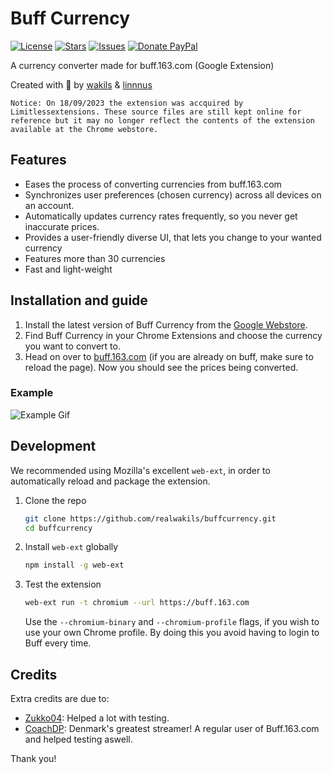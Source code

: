 # Buff Currency

[![License](https://img.shields.io/github/license/realwakils/buffcurrency.svg)](https://github.com/realwakils/buffcurrency/blob/master/LICENSE)
[![Stars](https://img.shields.io/github/stars/realwakils/buffcurrency.svg)](https://github.com/realwakils/buffcurrency/stargazers)
[![Issues](https://img.shields.io/github/issues/realwakils/buffcurrency.svg)](https://github.com/realwakils/buffcurrency/issues)
[![Donate PayPal](https://img.shields.io/badge/donate-paypal-blue.svg)](https://www.paypal.me/wakils)

A currency converter made for buff.163.com (Google Extension)

Created with 💖 by [wakils] & [linnnus]

`Notice: On 18/09/2023 the extension was accquired by Limitlessextensions. These source files are still kept online for reference but it may no longer reflect the contents of the extension available at the Chrome webstore.`

## Features

* Eases the process of converting currencies from buff.163.com
* Synchronizes user preferences (chosen currency) across all devices on an account.
* Automatically updates currency rates frequently, so you never get inaccurate prices.
* Provides a user-friendly diverse UI, that lets you change to your wanted currency
* Features more than 30 currencies
* Fast and light-weight

## Installation and guide

1. Install the latest version of Buff Currency from the [Google Webstore][webstore link].
2. Find Buff Currency in your Chrome Extensions and choose the currency you
   want to convert to.
3. Head on over to [buff.163.com] (if you are already on buff, make sure to
   reload the page). Now you should see the prices being converted.

### Example

<!-- TODO: a gif of choosing a currency and loading buff.163.com should be showed -->
![Example Gif](https://i.postimg.cc/qv0ZzGrY/Sk-rmbillede-2023-04-03-kl-11-16-59.png "Buff front page. Prices are converted to USD.")

## Development

We recommended using Mozilla's excellent `web-ext`, in order to automatically
reload and package the extension.

1. Clone the repo
   ```sh
   git clone https://github.com/realwakils/buffcurrency.git
   cd buffcurrency
   ```
2. Install `web-ext` globally
   ```sh
   npm install -g web-ext
   ```
3. Test the extension
   ```sh
   web-ext run -t chromium --url https://buff.163.com
   ```
   Use the `--chromium-binary` and `--chromium-profile` flags, if you wish
   to use your own Chrome profile. By doing this you avoid having to login
   to Buff every time.

## Credits

Extra credits are due to:

- [Zukko04]: Helped a lot with testing.
- [CoachDP]: Denmark's greatest streamer! A regular user of Buff.163.com and helped testing aswell.

Thank you!

[wakils]: http://wakils.com
[linnnus]: https://www.youtube.com/watch?v=dQw4w9WgXcQ
[webstore link]: https://chrome.google.com/webstore/detail/buff-currency/ecnjcjbilnpjjnpjlfkoompbpehpbnbc
[buff.163.com]: https://buff.163.com/
[Zukko04]: https://www.instagram.com/lassesejrbrunbjerg/
[CoachDP]: https://www.twitch.tv/coachdp
